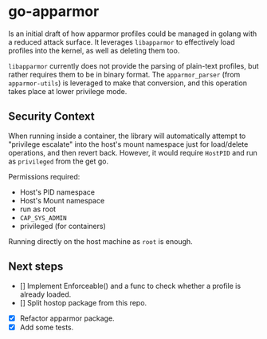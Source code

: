 # go-apparmor

Is an initial draft of how apparmor profiles could be managed in golang with a reduced attack surface.
It leverages `libapparmor` to effectively load profiles into the kernel, as well as deleting them too.

`libapparmor` currently does not provide the parsing of plain-text profiles, but rather requires them 
to be in binary format. The `apparmor_parser` (from `apparmor-utils`) is leveraged to make that
conversion, and this operation takes place at lower privilege mode.

## Security Context

When running inside a container, the library will automatically attempt to "privilege escalate" into
the host's mount namespace just for load/delete operations, and then revert back. However, it would
require `HostPID` and run as `privileged` from the get go.

Permissions required:

- Host's PID namespace
- Host's Mount namespace
- run as root
- `CAP_SYS_ADMIN`
- privileged (for containers)

Running directly on the host machine as `root` is enough.

## Next steps

- [] Implement Enforceable() and a func to check whether a profile is already loaded.
- [] Split hostop package from this repo.
- [x] Refactor apparmor package.
- [x] Add some tests.
